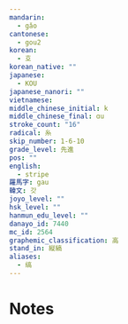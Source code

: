 ```yaml
---
mandarin:
  - gǎo
cantonese:
  - gou2
korean:
  - 호
korean_native: ""
japanese:
  - KOU
japanese_nanori: ""
vietnamese:
middle_chinese_initial: k
middle_chinese_final: ɑu
stroke_count: "16"
radical: 糸
skip_number: 1-6-10
grade_level: 先進
pos: ""
english:
  - stripe
羅馬字: gau
韓文: 갓
joyo_level: ""
hsk_level: ""
hanmun_edu_level: ""
danayo_id: 7440
mc_id: 2564
graphemic_classification: 高
stand_in: 縦縞
aliases:
  - 缟
---
```


# Notes
